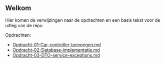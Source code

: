 ## Welkom

Hier komen de verwijzingen naar de opdrachten en een basis tekst voor de uitleg van de repo

Opdrachten:


- [Opdracht-01-Car-controller-toevoegen.md](opdrachten%2FOpdracht-01-Car-controller-toevoegen.md)
- [Opdracht-02-Database-implementatie.md](opdrachten%2FOpdracht-02-Database-implementatie.md)
- [Opdracht-03-DTO-service-exceptions.md](opdrachten%2FOpdracht-03-DTO-service-exceptions.md)